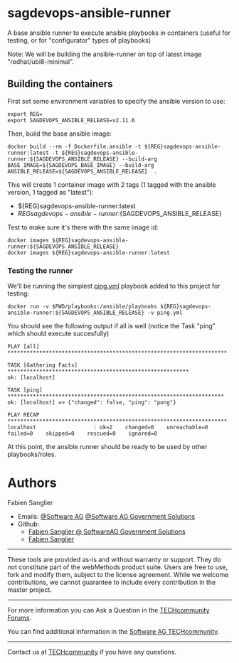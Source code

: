 # sagdevops-ansible-runner

A base ansible runner to execute ansible playbooks in containers (useful for testing, or for "configurator" types of playbooks)

Note: We will be building the ansible-runner on top of latest image "redhat/ubi8-minimal".

## Building the containers

First set some environment variables to specify the ansible version to use:

```
export REG=
export SAGDEVOPS_ANSIBLE_RELEASE=v2.11.6
```

Then, build the base ansible image:

```
docker build --rm -f Dockerfile.ansible -t ${REG}sagdevops-ansible-runner:latest -t ${REG}sagdevops-ansible-runner:${SAGDEVOPS_ANSIBLE_RELEASE} --build-arg BASE_IMAGE=${SAGDEVOPS_BASE_IMAGE} --build-arg ANSIBLE_RELEASE=${SAGDEVOPS_ANSIBLE_RELEASE}  .
```

This will create 1 container image with 2 tags (1 tagged with the ansible version, 1 tagged as "latest"): 
 - ${REG}sagdevops-ansible-runner:latest
 - ${REG}sagdevops-ansible-runner:${SAGDEVOPS_ANSIBLE_RELEASE}

Test to make sure it's there with the same image id:

```
docker images ${REG}sagdevops-ansible-runner:${SAGDEVOPS_ANSIBLE_RELEASE}
docker images ${REG}sagdevops-ansible-runner:latest
```

### Testing the runner

We'll be running the simplest [ping.yml](./playbooks/ping.yml) playbook added to this project for testing:

```
docker run -v $PWD/playbooks:/ansible/playbooks ${REG}sagdevops-ansible-runner:${SAGDEVOPS_ANSIBLE_RELEASE} -v ping.yml
```

You should see the following output if all is well (notice the Task "ping" which should execute succesfully)

```
PLAY [all] *********************************************************************

TASK [Gathering Facts] *********************************************************
ok: [localhost]

TASK [ping] ********************************************************************
ok: [localhost] => {"changed": false, "ping": "pong"}

PLAY RECAP *********************************************************************
localhost                  : ok=2    changed=0    unreachable=0    failed=0    skipped=0    rescued=0    ignored=0   
```

At this point, the ansible runner should be ready to be used by other playbooks/roles.

# Authors
Fabien Sanglier
- Emails: [@Software AG](mailto:fabien.sanglier@softwareag.com) [@Software AG Government Solutions](mailto:fabien.sanglier@softwareaggov.com)
- Github: 
  - [Fabien Sanglier @ SoftwareAG Government Solutions](https://github.com/fabien-sanglier-saggs)
  - [Fabien Sanglier](https://github.com/lanimall)

______________________
These tools are provided as-is and without warranty or support. They do not constitute part of the webMethods product suite. Users are free to use, fork and modify them, subject to the license agreement. While we welcome contributions, we cannot guarantee to include every contribution in the master project.
_____________
For more information you can Ask a Question in the [TECHcommunity Forums](http://tech.forums.softwareag.com/techjforum/forums/list.page?product=webmethods).

You can find additional information in the [Software AG TECHcommunity](http://techcommunity.softwareag.com/home/-/product/name/webmethods).
_____________
Contact us at [TECHcommunity](mailto:technologycommunity@softwareag.com?subject=Github/SoftwareAG) if you have any questions.
